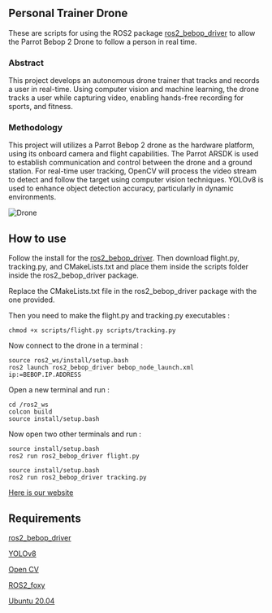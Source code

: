 ## Personal Trainer Drone

These are scripts for using the ROS2 package [ros2_bebop_driver](https://github.com/jeremyfix/ros2_bebop_driver) to allow the Parrot Bebop 2 Drone to follow a person in real time.

### Abstract
This project develops an autonomous drone trainer that tracks and records a user in real-time. Using computer vision and machine learning, the drone tracks a user while capturing video, enabling hands-free recording for sports, and fitness.

### Methodology
This project will utilizes a Parrot Bebop 2 drone as the hardware platform, using its onboard camera and flight capabilities. The Parrot ARSDK is used to establish communication and control between the drone and a ground station. For real-time user tracking, OpenCV will process the video stream to detect and follow the target using computer vision techniques. YOLOv8 is used to enhance object detection accuracy, particularly in dynamic environments.

![Drone](https://platform.theverge.com/wp-content/uploads/sites/2/chorus/uploads/chorus_asset/file/13064385/Parrot-Bebop_2-review-07.0.0.1453474367.jpg?quality=90&strip=all&crop=0,0,100,100)

## How to use

Follow the install for the [ros2_bebop_driver](https://github.com/jeremyfix/ros2_bebop_driver). Then download flight.py, tracking.py, and CMakeLists.txt and place them inside the scripts folder inside the ros2_bebop_driver package. 

Replace the CMakeLists.txt file in the ros2_bebop_driver package with the one provided. 

Then you need to make the flight.py and tracking.py executables :

```
chmod +x scripts/flight.py scripts/tracking.py
```

Now connect to the drone in a terminal :

```
source ros2_ws/install/setup.bash
ros2 launch ros2_bebop_driver bebop_node_launch.xml ip:=BEBOP.IP.ADDRESS
```

Open a new terminal and run :

```
cd /ros2_ws
colcon build
source install/setup.bash
```

Now open two other terminals and run :

```
source install/setup.bash
ros2 run ros2_bebop_driver flight.py
```

```
source install/setup.bash
ros2 run ros2_bebop_driver tracking.py
```

[Here is our website](https://warren.sewanee.edu/darbnjr0/robotic/drone.html)

## Requirements

[ros2_bebop_driver](https://github.com/jeremyfix/ros2_bebop_driver)

[YOLOv8](https://github.com/ultralytics/ultralytics)

[Open CV](https://github.com/ultralytics/ultralytics) 

[ROS2_foxy](https://docs.ros.org/en/foxy/index.html)

[Ubuntu 20.04](https://www.releases.ubuntu.com/focal/)
 
 
 
 
